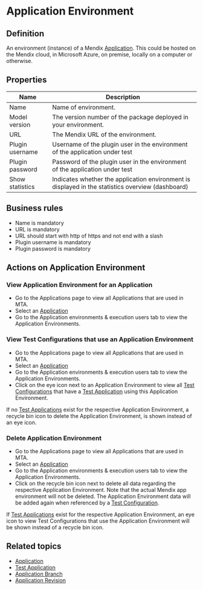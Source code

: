 # Application Environment

## Definition

An environment (instance) of a Mendix [Application](application). This could be hosted on the Mendix cloud, in Microsoft Azure, on premise, locally on a computer or otherwise. 

## Properties
| Name | Description |
| ----------- | ----------- |
| Name | Name of environment. |
| Model version | The version number of the package deployed in your environment. |
| URL | The Mendix URL of the environment. |
| Plugin username | Username of the plugin user in the environment of the application under test |
| Plugin password | Password of the plugin user in the environment of the application under test |
| Show statistics | Indicates whether the application environment is displayed in the statistics overview (dashboard) |

## Business rules
- Name is mandatory
- URL is mandatory
- URL should start with http of https and not end with a slash
- Plugin username is mandatory
- Plugin password is mandatory

## Actions on Application Environment

### View Application Environment for an Application
- Go to the Applications page to view all Applications that are used in MTA.
- Select an [Application](application)
- Go to the Application environments & execution users tab to view the Application Environments.

### View Test Configurations that use an Application Environment
- Go to the Applications page to view all Applications that are used in MTA.
- Select an [Application](application)
- Go to the Application environments & execution users tab to view the Application Environments.
- Click on the eye icon next to an Application Environment to view all [Test Configurations](test-configuration) that have a [Test Application](test-application) using this Application Environment.

If no [Test Applications](test-application) exist for the respective Application Environment, a recycle bin icon to delete the Application Environment, is shown instead of an eye icon. 

### Delete Application Environment
- Go to the Applications page to view all Applications that are used in MTA.
- Select an [Application](application)
- Go to the Application environments & execution users tab to view the Application Environments.
- Click on the recycle bin icon next to delete all data regarding the respective Application Environment. Note that the actual Mendix app environment will not be deleted. The Application Environment data will be added again when referenced by a [Test Configuration](test-configuration).

If [Test Applications](test-application) exist for the respective Application Environment, an eye icon to view Test Configurations that use the Application Environment will be shown instead of a recycle bin icon. 

## Related topics
- [Application](application)
- [Test Application](test-application)
- [Application Branch](application-branch)
- [Application Revision](application-revision)